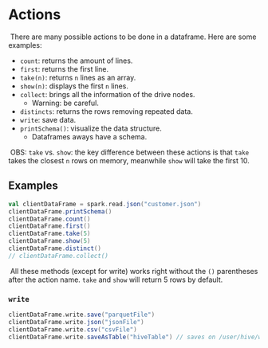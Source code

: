 # Actions

​	There are many possible actions to be done in a dataframe. Here are some examples:

- `count`: returns the amount of lines.
- `first`: returns the first line.
- `take(n)`: returns `n` lines as an array.
- `show(n)`: displays the first `n` lines.
- `collect`: brings all the information of the drive nodes.
  - Warning: be careful.
- `distincts`: returns the rows removing repeated data.
- `write`: save data.
- `printSchema()`: visualize the data structure.
  - Dataframes aways have a schema.

​	OBS: `take` vs. `show`: the key difference between these actions is that `take` takes the closest `n` rows on memory, meanwhile `show` will take the first 10.

## Examples

```scala
val clientDataFrame = spark.read.json("customer.json")
clientDataFrame.printSchema()
clientDataFrame.count()
clientDataFrame.first()
clientDataFrame.take(5)
clientDataFrame.show(5)
clientDataFrame.distinct()
// clientDataFrame.collect()

```

​	All these methods (except for write) works right without the `()` parentheses after the action name. `take` and `show` will return 5 rows by default.

### `write`

```scala
clientDataFrame.write.save("parquetFile")
clientDataFrame.write.json("jsonFile")
clientDataFrame.write.csv("csvFile")
clientDataFrame.write.saveAsTable("hiveTable") // saves on /user/hive/warehouse
```
